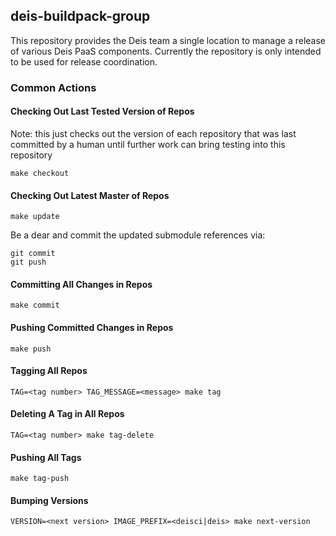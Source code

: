 deis-buildpack-group
--------------------

This repository provides the Deis team a single location to manage a release of
various Deis PaaS components. Currently the repository is only intended to be
used for release coordination.

### Common Actions

#### Checking Out Last Tested Version of Repos

Note: this just checks out the version
of each repository that was last committed by a
human until further work can bring testing into
this repository

    make checkout

#### Checking Out Latest Master of Repos

    make update

Be a dear and commit the updated submodule references via:

    git commit
    git push

#### Committing All Changes in Repos

    make commit

#### Pushing Committed Changes in Repos

    make push

#### Tagging All Repos

    TAG=<tag number> TAG_MESSAGE=<message> make tag

#### Deleting A Tag in All Repos

    TAG=<tag number> make tag-delete

#### Pushing All Tags

    make tag-push

#### Bumping Versions

    VERSION=<next version> IMAGE_PREFIX=<deisci|deis> make next-version
